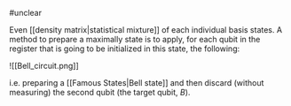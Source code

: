 #unclear 

Even [[density matrix|statistical mixture]] of each individual basis states. 
A method to prepare a maximally state is to apply, for each qubit in the register that is going to be initialized in this state, the following:

![[Bell_circuit.png]]

i.e. preparing a [[Famous States|Bell state]] and then discard (without measuring) the second qubit (the target qubit, $B$). 
